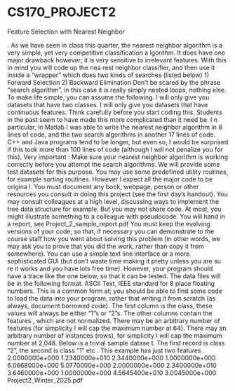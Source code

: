 # CS170_PROJECT2
Feature Selection with Nearest Neighbor

.
As we have seen in class this quarter, the nearest neighbor algorithm is a very simple, yet very competitive classification a
lgorithm. It
does have one major drawback however; it is very sensitive to irrelevant features. With this in mind you will code up the nea
rest
neighbor classifier, and then use it inside a “wrapper” which does
two
kinds of searches (listed below)
1)
Forward Selection
2)
Backward Elimination
Don’t be scared by the phrase “search algorithm”,
in this case it is really
simply nested loops, nothing else.
To make life simple, you can assume the following. I will only give you datasets that have two classes. I will only give you
datasets
that have continuous features.
Think carefully before you start coding this. Students in the past seem to have made this more complicated than it need be. I
n
particular, in Matlab I was able to write the nearest neighbor algorithm in 8 lines of code, and the
two
search algorithms in another 17
lines of code.
C++ and Java programs tend to be longer, but even so, I would be surprised if this took more than 100 lines of code (although
I will
not penalize you for this).
Very important
: Make sure your nearest neighbor algorithm is working correctly before you attempt the search algorithms. We will
provide some test datasets for this purpose.
You may use some predefined utility routines, for example sorting routines. However I expect all the major code to be origina
l. You
must document any book, webpage, person or other resources you consult in doing this project (see the first day’s handout).
You may consult colleagues at a high level, discussing ways to implement the tree data structure for example. But you may
not
share
code. At most, you might illustrate something to a colleague with pseudocode.
You will hand in
a report, see
Project_2_sample_report.pdf
You must keep the evolving versions of your code, so that, if necessary
you can demonstrate to the course staff how you went about
solving this problem (in other words, we may ask you to prove that you did the work, rather than copy it from somewhere).
You can use a simple text line interface or a more sophisticated GUI (but don’t waste time making it pretty unless you are su
re it
works and you have lots free time).
However,
your program should have a trace like the one below, so that it can be tested.
The data files will be in the following format. ASCII Text, IEEE standard for 8 place floating numbers. This is a common form
at; you
should be able to find some code to load the data into your program, rather that writing it from scratch (as always, document
borrowed
code). The first column is the class, these values will always be either “1”s or “2”s. The other columns contain the features
, which are
not
normalized. There may be an arbitrary number of features (for simplicity I will cap the maximum number at 64). There may an
arbitrary number of instances (rows), for simplicity I will cap the maximum number at 2,048. Below is a trivial sample datase
t. The
first record is class “2”, the second is class “1” etc
.
This example has just two features
.
2.0000000e+000 1.2340000e+010 2.3440000e+000
1.0000000e+000 6.0668000e+000 5.0770000e+000
2.0000000e+000 2.3400000e+010 3.6460000e+000
1.0000000e+000 4.5645400e+010 3.0045000e+000
Project2_Winter_2025.pdf
